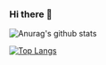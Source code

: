 ### Hi there 👋
![Anurag's github stats](https://github-readme-stats.vercel.app/api?username=felipeg17)

[![Top Langs](https://github-readme-stats.vercel.app/api/top-langs/?username=anuraghazra&layout=compact)](https://github.com/felipeg17/github-readme-stats)





